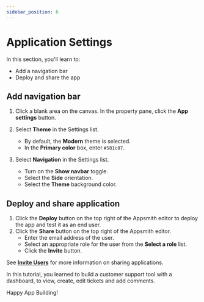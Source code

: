 ```yaml
---
sidebar_position: 6
---
```


# Application Settings

In this section, you'll learn to:
* Add a navigation bar
* Deploy and share the app

## Add navigation bar

1. Click a blank area on the canvas. In the property pane, click the **App settings** button.

2. Select **Theme** in the Settings list.
    - By default, the **Modern** theme is selected.
    - In the **Primary color** box, enter `#581c87`.

3. Select **Navigation** in the Settings list.
    - Turn on the **Show navbar** toggle.
    - Select the **Side** orientation.
    - Select the **Theme** background color.

## Deploy and share application

1. Click the **Deploy** button on the top right of the Appsmith editor to deploy the app and test it as an end user. 
2. Click the **Share** button on the top right of the Appsmith editor.
    * Enter the email address of the user.
    * Select an appropriate role for the user from the **Select a role** list.
    * Click the **Invite** button.

See [**Invite Users**](/advanced-concepts/invite-users) for more information on sharing applications.

In this tutorial, you learned to build a customer support tool with a dashboard, to view, create, edit tickets and add comments. 

Happy App Building!
